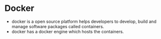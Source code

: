 # Docker
- docker is a open source platform helps developers to develop, build and manage software packages called containers. 
- docker has a docker engine which hosts the containers. 
